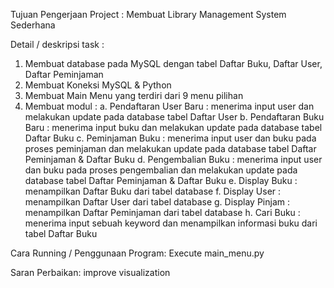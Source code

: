 Tujuan Pengerjaan Project :
Membuat Library Management System Sederhana

Detail / deskripsi task :
1. Membuat database pada MySQL dengan tabel Daftar Buku, Daftar User, Daftar Peminjaman
2. Membuat Koneksi MySQL & Python
3. Membuat Main Menu yang terdiri dari 9 menu pilihan
4. Membuat modul :
   a. Pendaftaran User Baru : menerima input user dan melakukan update pada database tabel Daftar User
   b. Pendaftaran Buku Baru : menerima input buku dan melakukan update pada database tabel Daftar Buku
   c. Peminjaman Buku : menerima input user dan buku pada proses peminjaman dan melakukan update pada database tabel Daftar Peminjaman & Daftar Buku
   d. Pengembalian Buku : menerima input user dan buku pada proses pengembalian dan melakukan update pada database tabel Daftar Peminjaman & Daftar Buku
   e. Display Buku : menampilkan Daftar Buku dari tabel database 
   f. Display User : menampilkan Daftar User dari tabel database
   g. Display Pinjam : menampilkan Daftar Peminjaman dari tabel database
   h. Cari Buku : menerima input sebuah keyword dan menampilkan informasi buku dari tabel Daftar Buku

Cara Running / Penggunaan Program:
Execute main_menu.py

Saran Perbaikan:
improve visualization
